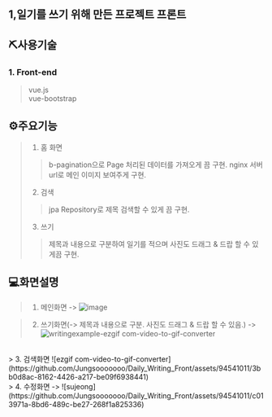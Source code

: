 ## 1,일기를 쓰기 위해 만든 프로젝트 프론트

## ⛏사용기술
### 1. Front-end

> vue.js  
> vue-bootstrap

## ⚙주요기능

> 1. 홈 화면
>> b-pagination으로 Page 처리된 데이터를 가져오게 끔 구현.
>> nginx 서버 url로 메인 이미지 보여주게 구현.
> 2. 검색
>> jpa Repository로 제목 검색할 수 있게 끔 구현.
>>
> 3. 쓰기
>> 제목과 내용으로 구분하여 일기를 적으며 사진도 드래그 & 드랍 할 수 있게끔 구현.



## 💻화면설명  

> 1. 메인화면
-> ![image](https://github.com/Jungsooooooo/Daily_Writing_Front/assets/94541011/063dcdb1-3837-4dc5-bbfc-d8c4f245bf07)

> 2. 쓰기화면(-> 제목과 내용으로 구분. 사진도 드래그 & 드랍 할 수 있음.)
-> ![writingexample-ezgif com-video-to-gif-converter](https://github.com/Jungsooooooo/Daily_Writing_Front/assets/94541011/00243c35-c766-495d-81fb-5bd8f049cc97)
<br/>
> 3. 검색화면
![ezgif com-video-to-gif-converter](https://github.com/Jungsooooooo/Daily_Writing_Front/assets/94541011/3bb0d8ac-8162-4426-a217-be09f6938441)
<br/>
> 4. 수정화면
-> ![sujeong](https://github.com/Jungsooooooo/Daily_Writing_Front/assets/94541011/c013971a-8bd6-489c-be27-268f1a825336)




